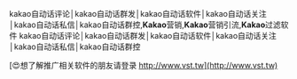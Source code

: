 kakao自动话评论│kakao自动话群发│kakao自动话软件│kakao自动话关注│kakao自动话私信│kakao自动话群控,**Kakao**营销,**Kakao**营销引流,**Kakao**过滤软件
kakao自动话评论│kakao自动话群发│kakao自动话软件│kakao自动话关注│kakao自动话私信│kakao自动话群控

[😍想了解推广相关软件的朋友请登录 http://www.vst.tw](http://www.vst.tw)



